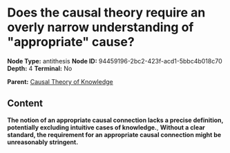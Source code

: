 # Does the causal theory require an overly narrow understanding of "appropriate" cause?

**Node Type:** antithesis
**Node ID:** 94459196-2bc2-423f-acd1-5bbc4b018c70
**Depth:** 4
**Terminal:** No

**Parent:** [Causal Theory of Knowledge](causal-theory-of-knowledge-synthesis-41ded06c-6d0f-456a-b47d-d275c7e4054e.md)

## Content

**The notion of an appropriate causal connection lacks a precise definition, potentially excluding intuitive cases of knowledge.**, **Without a clear standard, the requirement for an appropriate causal connection might be unreasonably stringent.**
